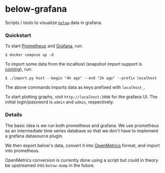 # below-grafana

Scripts / tools to visualize [`below`][0] data in grafana.

### Quickstart

To start [Prometheus][2] and [Grafana][3], run:

```
$ docker compose up -d
```

To import some data from the localhost (snapshot import support is
[coming][4]), run:

```
$ ./import.py host --begin "4h ago" --end "2h ago" --prefix localhost
```

The above commands imports data as keys prefixed with `localhost_`.

To start plotting graphs, visit `http://localhost:3000` for the grafana UI. The
initial login/password is `admin` and `admin`, respectively.

### Details

The basic idea is we run both prometheus and grafana. We use prometheus as an
intermediate time series database so that we don't have to implement a
grafana datasource plugin.

We then export below's data, convert it into [OpenMetrics][1] format, and import
into prometheus.

OpenMetrics conversion is currently done using a script but could in theory be
upstreamed into `below-dump` in the future.


[0]: https://github.com/danobi/below-grafana
[1]: https://github.com/OpenObservability/OpenMetrics/blob/main/specification/OpenMetrics.md
[2]: https://prometheus.io/
[3]: https://grafana.com/
[4]: https://github.com/facebookincubator/below/pull/8182
